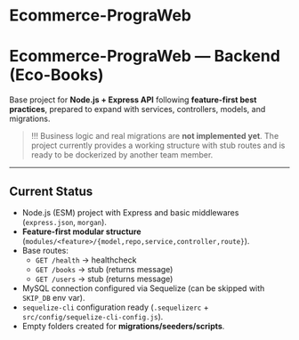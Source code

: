 # Ecommerce-PrograWeb

# Ecommerce-PrograWeb — Backend (Eco-Books)

Base project for **Node.js + Express API** following **feature-first best practices**, prepared to expand with services, controllers, models, and migrations.  

> !!! Business logic and real migrations are **not implemented yet**. The project currently provides a working structure with stub routes and is ready to be dockerized by another team member.

---

## Current Status

- Node.js (ESM) project with Express and basic middlewares (`express.json`, `morgan`).
- **Feature-first modular structure** (`modules/<feature>/{model,repo,service,controller,route}`).
- Base routes:
  - `GET /health` → healthcheck
  - `GET /books` → stub (returns message)
  - `GET /users` → stub (returns message)
- MySQL connection configured via Sequelize (can be skipped with `SKIP_DB` env var).
- `sequelize-cli` configuration ready (`.sequelizerc` + `src/config/sequelize-cli-config.js`).
- Empty folders created for **migrations/seeders/scripts**.

